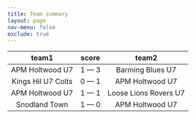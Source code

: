 ```yaml
---
title: Team summary
layout: page
nav-menu: false
exclude: true
---
```




|       team1        |    score    |         team2         |
|:------------------:|:-----------:|:---------------------:|
|  APM Holtwood U7   | 1 &mdash; 3 |   Barming Blues U7    |
| Kings Hil U7 Colts | 0 &mdash; 1 |    APM Holtwood U7    |
|  APM Holtwood U7   | 1 &mdash; 1 | Loose Lions Rovers U7 |
|   Snodland Town    | 1 &mdash; 0 |    APM Holtwood U7    |

 <br /><br /><br />